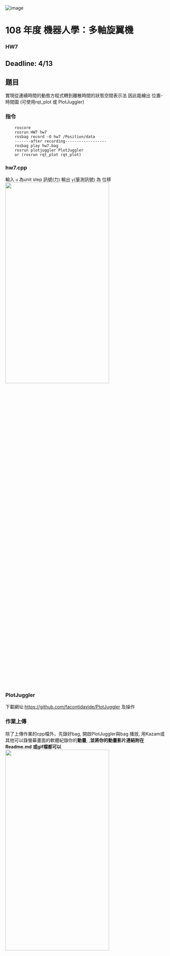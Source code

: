 ![image](https://github.com/Robotics-Aerial-Robots/Homework7/blob/master/Figures/LOGO%20%E4%B8%AD%E8%8B%B1%E6%96%87%E6%A9%AB.png)
# 108 年度 機器人學：多軸旋翼機 

### HW7
Deadline: 4/13
---
## 題目
實現從連續時間的動態方程式轉到離散時間的狀態空間表示法
因此能繪出 位置-時間圖 (可使用rqt_plot 或 PlotJuggler)
### 指令
```
	roscore
	rosrun HW7 hw7
	rosbag record -O hw7 /Position/data
	-------after recording------------------
	rosbag play hw7.bag
	rosrun plotjuggler PlotJuggler
	or (rosrun rqt_plot rqt_plot)
```
### hw7.cpp
輸入 ``u`` 為unit step 訊號(力)
輸出 ``y``(量測訊號) 為 位移
<img src="https://github.com/Robotics-Aerial-Robots/Homework7/blob/master/Figures/plot.PNG" width="80%" height="40%">
### PlotJuggler
下載網址:https://github.com/facontidavide/PlotJuggler
及操作
### 作業上傳
除了上傳作業的cpp檔外，先錄好bag,
開啟PlotJuggler與bag 播放,
用Kazam或其他可以錄螢幕畫面的軟體紀錄你的**動畫**,
,**並將你的動畫影片連結附在Readme.md**
**或gif檔都可以**
<img src="https://github.com/Robotics-Aerial-Robots/Homework7/blob/master/Figures/%E8%AA%AA%E6%98%8E.PNG" width="80%" height="40%">

